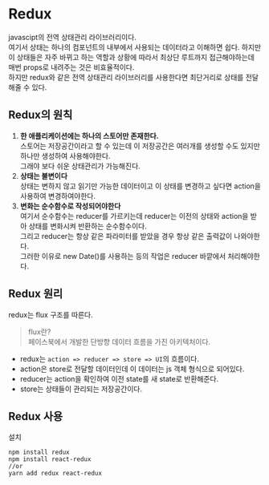 # Redux
javascipt의 전역 상태관리 라이브러리이다.  
여기서 상태는 하나의 컴포넌트의 내부에서 사용되는 데이터라고 이해하면 쉽다.
하지만 이 상태들은 자주 바뀌고 하는 역할과 상황에 따라서 최상단 루트까지 접근해야하는데 매번 props로 내려주는 것은 비효율적이다.  
하지만 redux와 같은 전역 상태관리 라이브러리를 사용한다면 최단거리로 상태를 전달해줄 수 있다.  
## Redux의 원칙
1. **한 애플리케이션에는 하나의 스토어만 존재한다.**  
스토어는 저장공간이라고 할 수 있는데 이 저장공간은 여러개를 생성할 수도 있지만 하나만 생성하여 사용해야한다.  
그래야 보다 쉬운 상태관리가 가능해진다.  
2. **상태는 불변이다**  
상태는 변하지 않고 읽기만 가능한 데이터이고 이 상태를 변경하고 싶다면 action을 사용하여 변경하여야한다.
3. **변화는 순수함수로 작성되어야한다**  
여기서 순수함수는 reducer를 가르키는데 reducer는 이전의 상태와 action을 받아 상태를 변화시켜 반환하는 순수함수이다.  
그리고 reducer는 항상 같은 파라미터를 받았을 경우 항상 같은 출력값이 나와야한다.  
그러한 이유로 new Date()를 사용하는 등의 작업은 reducer 바깥에서 처리해야한다. 

## Redux 원리
redux는 flux 구조를 따른다.  
> flux란?  
>페이스북에서 개발한 단방향 데이터 흐름을 가진 아키텍처이다.  

- redux는 `action => reducer => store => UI`의 흐름이다.  
- action은 store로 전달할 데이터인데 이 데이터는 js 객체 형식으로 되어있다.
- reducer는 action을 확인하여 이전 state를 새 state로 반환해준다.
- store는 상태들이 관리되는 저장공간이다.

## Redux 사용
설치
```
npm install redux
npm install react-redux
//or
yarn add redux react-redux
```